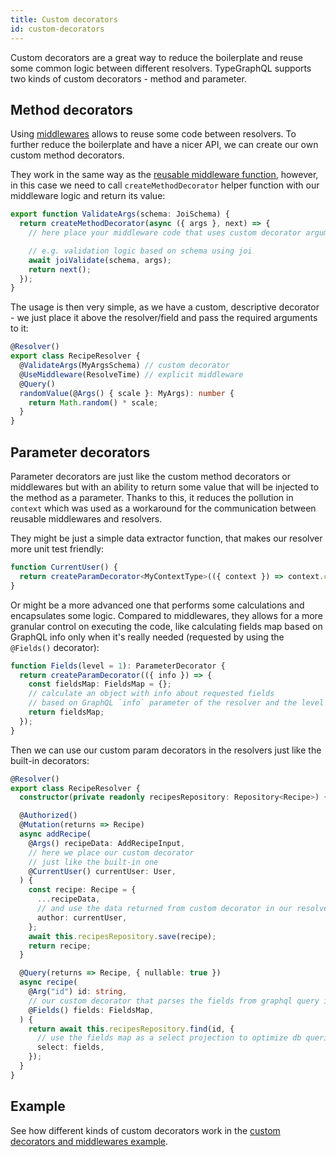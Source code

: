 ```yaml
---
title: Custom decorators
id: custom-decorators
---
```


Custom decorators are a great way to reduce the boilerplate and reuse some common logic between different resolvers. TypeGraphQL supports two kinds of custom decorators - method and parameter.

## Method decorators

Using [middlewares](middlewares.md) allows to reuse some code between resolvers. To further reduce the boilerplate and have a nicer API, we can create our own custom method decorators.

They work in the same way as the [reusable middleware function](middlewares.md#reusable-middleware), however, in this case we need to call `createMethodDecorator` helper function with our middleware logic and return its value:

```typescript
export function ValidateArgs(schema: JoiSchema) {
  return createMethodDecorator(async ({ args }, next) => {
    // here place your middleware code that uses custom decorator arguments

    // e.g. validation logic based on schema using joi
    await joiValidate(schema, args);
    return next();
  });
}
```

The usage is then very simple, as we have a custom, descriptive decorator - we just place it above the resolver/field and pass the required arguments to it:

```typescript
@Resolver()
export class RecipeResolver {
  @ValidateArgs(MyArgsSchema) // custom decorator
  @UseMiddleware(ResolveTime) // explicit middleware
  @Query()
  randomValue(@Args() { scale }: MyArgs): number {
    return Math.random() * scale;
  }
}
```

## Parameter decorators

Parameter decorators are just like the custom method decorators or middlewares but with an ability to return some value that will be injected to the method as a parameter. Thanks to this, it reduces the pollution in `context` which was used as a workaround for the communication between reusable middlewares and resolvers.

They might be just a simple data extractor function, that makes our resolver more unit test friendly:

```typescript
function CurrentUser() {
  return createParamDecorator<MyContextType>(({ context }) => context.currentUser);
}
```

Or might be a more advanced one that performs some calculations and encapsulates some logic. Compared to middlewares, they allows for a more granular control on executing the code, like calculating fields map based on GraphQL info only when it's really needed (requested by using the `@Fields()` decorator):

```typescript
function Fields(level = 1): ParameterDecorator {
  return createParamDecorator(({ info }) => {
    const fieldsMap: FieldsMap = {};
    // calculate an object with info about requested fields
    // based on GraphQL `info` parameter of the resolver and the level parameter
    return fieldsMap;
  });
}
```

Then we can use our custom param decorators in the resolvers just like the built-in decorators:

```typescript
@Resolver()
export class RecipeResolver {
  constructor(private readonly recipesRepository: Repository<Recipe>) {}

  @Authorized()
  @Mutation(returns => Recipe)
  async addRecipe(
    @Args() recipeData: AddRecipeInput,
    // here we place our custom decorator
    // just like the built-in one
    @CurrentUser() currentUser: User,
  ) {
    const recipe: Recipe = {
      ...recipeData,
      // and use the data returned from custom decorator in our resolver code
      author: currentUser,
    };
    await this.recipesRepository.save(recipe);
    return recipe;
  }

  @Query(returns => Recipe, { nullable: true })
  async recipe(
    @Arg("id") id: string,
    // our custom decorator that parses the fields from graphql query info
    @Fields() fields: FieldsMap,
  ) {
    return await this.recipesRepository.find(id, {
      // use the fields map as a select projection to optimize db queries
      select: fields,
    });
  }
}
```

## Example

See how different kinds of custom decorators work in the [custom decorators and middlewares example](https://github.com/MichalLytek/type-graphql/tree/master/examples/middlewares-custom-decorators).
